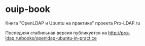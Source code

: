 # ouip-book
Книга "OpenLDAP и Ubuntu на практике" проекта Pro-LDAP.ru

Последняя стабильная версия публикуется на http://pro-ldap.ru/books/openldap-ubuntu-in-practice
